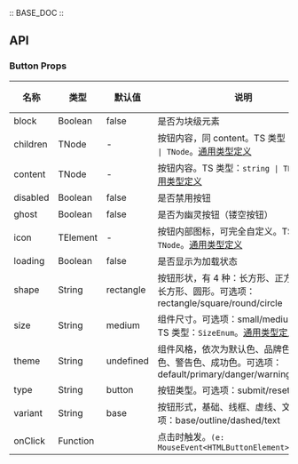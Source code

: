 :: BASE_DOC ::

## API

### Button Props

名称 | 类型 | 默认值 | 说明 | 必传
-- | -- | -- | -- | --
block | Boolean | false | 是否为块级元素 | N
children | TNode | - | 按钮内容，同 content。TS 类型：<code>string &#124; TNode</code>。[通用类型定义](https://github.com/Tencent/tdesign-react/blob/main/src/common.ts) | N
content | TNode | - | 按钮内容。TS 类型：<code>string &#124; TNode</code>。[通用类型定义](https://github.com/Tencent/tdesign-react/blob/main/src/common.ts) | N
disabled | Boolean | false | 是否禁用按钮 | N
ghost | Boolean | false | 是否为幽灵按钮（镂空按钮） | N
icon | TElement | - | 按钮内部图标，可完全自定义。TS 类型：`TNode`。[通用类型定义](https://github.com/Tencent/tdesign-react/blob/main/src/common.ts) | N
loading | Boolean | false | 是否显示为加载状态 | N
shape | String | rectangle | 按钮形状，有 4 种：长方形、正方形、圆角长方形、圆形。可选项：rectangle/square/round/circle | N
size | String | medium | 组件尺寸。可选项：small/medium/large。TS 类型：`SizeEnum`。[通用类型定义](https://github.com/Tencent/tdesign-react/blob/main/src/common.ts) | N
theme | String | undefined | 组件风格，依次为默认色、品牌色、危险色、警告色、成功色。可选项：default/primary/danger/warning/success | N
type | String | button | 按钮类型。可选项：submit/reset/button | N
variant | String | base | 按钮形式，基础、线框、虚线、文字。可选项：base/outline/dashed/text | N
onClick | Function |  | 点击时触发。`(e: MouseEvent<HTMLButtonElement>) => {}` | N
